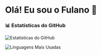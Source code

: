 # Olá! Eu sou o Fulano 👋

### 📊 Estatísticas do GitHub

![Estatísticas do GitHub](https://github-readme-stats.vercel.app/api?username=LucasPaivaDev&show_icons=true&theme=radical)

![Linguagens Mais Usadas](https://github-readme-stats.vercel.app/api/top-langs/?username=LucasPaivaDev&layout=compact&theme=radical)
